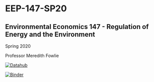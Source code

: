 # EEP-147-SP20 #

## Environmental Economics 147 - Regulation of Energy and the Environment ##

Spring 2020

Professor Meredith Fowlie


 [![Datahub](https://img.shields.io/badge/Launch-UCB%20Datahub-blue.svg)](http://datahub.berkeley.edu/user-redirect/interact?account=ds-modules&repo=EEP-147-SP20&branch=master&path=)

[![Binder](https://mybinder.org/badge_logo.svg)](https://mybinder.org/v2/gh/ds-modules/EEP-147-SP20/master)
